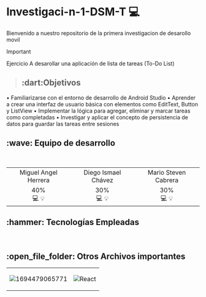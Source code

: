 # Investigaci-n-1-DSM-T 💻
Bienvenido a nuestro repositorio de la primera investigacion de desarollo movil 

> [!IMPORTANT]
>  Ejercicio A desarollar una aplicación de lista de tareas (To-Do List)

> <h2>:dart:Objetivos</h2>
•	Familiarizarse con el entorno de desarrollo de Android Studio
•	Aprender a crear una interfaz de usuario básica con elementos como EditText, Button y ListView
•	Implementar la lógica para agregar, eliminar y marcar tareas como completadas
•	Investigar y aplicar el concepto de persistencia de datos para guardar las tareas entre sesiones

<h2>:wave: Equipo de desarrollo </h2>
<div style={padding: 10px}>
  <table style={margin: 0 auto}>
  <tr align="center">
   <td>Miguel Angel Herrera</td>
   <td>Diego Ismael Chávez</td>
   <td>Mario Steven Cabrera</td>

  </tr>
    <tr align="center">
    <td>40%<br> :computer: :bulb:</td>
    <td>30%<br> :computer: :bulb:</td>
    <td>30%<br> :computer: :bulb:</td>
  </tr>
</table>
</div>

<h2>:hammer: Tecnologías Empleadas</h2>

<table>
  
  <tr>
    
  <td> 

  ![1694479065771](https://logowik.com/content/uploads/images/kotlin.jpg)
  </td>

  <td>

  ![React](https://dc722jrlp2zu8.cloudfront.net/media/django-summernote/2018-03-23/e3372d52-91ff-4e45-90de-79200223e060.jpg)
  
  </td>

 <br>

  <h2>:open_file_folder: Otros Archivos importantes </h2>




